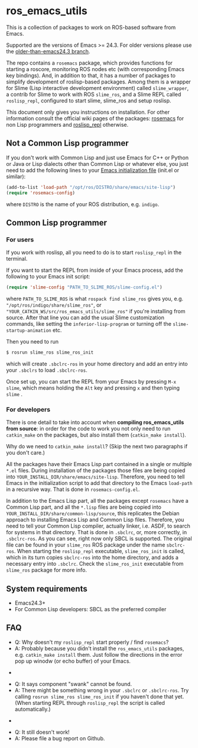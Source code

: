 ros_emacs_utils
====================

This is a collection of packages to work on ROS-based software from Emacs.

Supported are the versions of Emacs >= 24.3. For older versions please use the
[older-than-emacs24.3 branch](https://github.com/code-iai/ros_emacs_utils/tree/older-than-emacs24.3).

The repo contains a ```rosemacs``` package, which provides functions for starting a roscore,
monitoring ROS nodes etc (with corresponding Emacs key bindings).
And, in addition to that, it has a number of packages to simplify
development of roslisp-based packages. Among them is
a wrapper for Slime (Lisp interactive development environment) called ```slime_wrapper```,
a contrib for Slime to work with ROS ```slime_ros```,
and a Slime REPL called ```roslisp_repl```, configured to start slime, slime_ros and setup roslisp.

This document only gives you instructions on installation.
For other information consult the official wiki pages of the packages:
[rosemacs](http://wiki.ros.org/rosemacs) for non Lisp programmers
and [roslisp_repl](http://wiki.ros.org/roslisp_repl) otherwise.


## Not a Common Lisp programmer

If you don't work with Common Lisp and just use Emacs for C++ or Python
or Java or Lisp dialects other than Common Lisp or whatever else,
you just need to add the following lines to your [Emacs initialization file](http://www.emacswiki.org/emacs/InitFile) (init.el or similar):

```lisp
(add-to-list 'load-path "/opt/ros/DISTRO/share/emacs/site-lisp")
(require 'rosemacs-config)
```
where ```DISTRO``` is the name of your ROS distribution, e.g. ```indigo```.

## Common Lisp programmer

### For users

If you work with roslisp, all you need to do is to start ```roslisp_repl``` in the terminal.

If you want to start the REPL from inside of your Emacs process, add the following to your Emacs init script:

```lisp
(require 'slime-config "PATH_TO_SLIME_ROS/slime-config.el")
```
where ```PATH_TO_SLIME_ROS``` is what ```rospack find slime_ros``` gives you, e.g. ```"/opt/ros/indigo/share/slime_ros"```, or ```"YOUR_CATKIN_WS/src/ros_emacs_utils/slime_ros"```
if you're installing from source. After that line you can add the usual Slime
customization commands, like setting the ```inferior-lisp-program``` or
turning off the ```slime-startup-animation``` etc.

Then you need to run
```bash
$ rosrun slime_ros slime_ros_init
```
which will create ```.sbclrc-ros``` in your home directory
and add an entry into your ```.sbclrs``` to load ```.sbclrc-ros```.

Once set up, you can start the REPL from your Emacs by pressing ```M-x slime```,
which means holding the ```Alt``` key and pressing ```x``` and then typing
```slime``` .

### For developers

There is one detail to take into account when **compiling ros_emacs_utils from source**:
in order for the code to work you not only need to run ```catkin_make``` on the packages,
but also install them (```catkin_make install```).

Why do we need to ```catkin_make install```? (Skip the next two paragraphs if you don't care.)

All the packages have their Emacs Lisp part contained in a single or multiple ```*.el``` files.
During installation of the packages those files are being copied
into ```YOUR_INSTALL_DIR/share/emacs/site-lisp```. Therefore, you need to tell Emacs
in the initialization script to add that directory to the Emacs ```load-path```
in a recursive way. That is done in ```rosemacs-config.el```.

In addition to the Emacs Lisp part, all the packages except ```rosemacs```
have a Common Lisp part, and all the ```*.lisp``` files are being copied
into ```YOUR_INSTALL_DIR/share/common-lisp/source```,
this replicates the Debian approach to installing Emacs Lisp and Common Lisp files.
Therefore, you need to tell your Common Lisp compiler, actually linker, i.e. ASDF,
to search for systems in that directory. That is done in ```.sbclrc```,
or, more correctly, in ```.sbclrc-ros```. As you can see, right now only SBCL is supported.
The original file can be found in your ```slime_ros``` ROS package under the name ```sbclrc-ros```.
When starting the ```roslisp_repl``` executable, ```slime_ros_init``` is called,
which in its turn copies ```sbclrc-ros``` into the home directory,
and adds a necessary entry into ```.sbclrc```.
Check the ```slime_ros_init``` executable from ```slime_ros``` package for more info.

## System requirements

* Emacs24.3+
* For Common Lisp developers: SBCL as the preferred compiler


## FAQ

* Q: Why doesn't my ```roslisp_repl``` start properly / find ```rosemacs```?
* A: Probably because you didn't install the ```ros_emacs_utils``` packages,
e.g. ```catkin_make install``` them.
Just follow the directions in the error pop up winodw (or echo buffer) of your Emacs.

-

* Q: It says component "swank" cannot be found.
* A: There might be something wrong in your ```.sbclrc``` or ```.sbclrc-ros```.
Try calling ```rosrun slime_ros slime_ros_init``` if you haven't done that yet.
(When starting REPL through ```roslisp_repl``` the script is called automatically.) 

-

* Q: It still doesn't work!
* A: Please file a bug report on Github.

